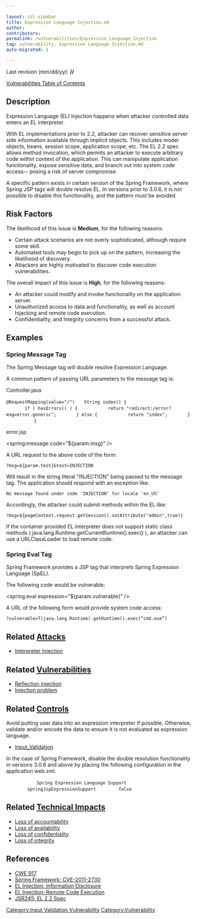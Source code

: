 ```yaml
---

layout: col-sidebar
title: Expression Language Injection.md
author: 
contributors: 
permalink: /vulnerabilities/Expression_Language_Injection
tag: vulnerability, Expression Language Injection.md
auto-migrated: 1

---
```


Last revision (mm/dd/yy): **//**

[Vulnerabilities Table of Contents](ASDR_TOC_Vulnerabilities "wikilink")

## Description

Expression Language (EL) Injection happens when attacker controlled data
enters an EL interpreter.

With EL implementations prior to 2.2, attacker can recover sensitive
server side information available through implicit objects. This
includes model objects, beans, session scope, application scope, etc.
The EL 2.2 spec allows method invocation, which permits an attacker to
execute arbitrary code within context of the application. This can
manipulate application functionality, expose sensitive data, and branch
out into system code access-- posing a risk of server compromise.

A specific pattern exists in certain version of the Spring Framework,
where Spring JSP tags will double resolve EL. In versions prior to
3.0.6, it is not possible to disable this functionality, and the pattern
must be avoided.

## Risk Factors

The likelihood of this issue is **Medium**, for the following reasons:

  - Certain attack scenarios are not overly sophisticated, although
    require some skill.
  - Automated tools may begin to pick up on the pattern, increasing the
    likelihood of discovery.
  - Attackers are highly motivated to discover code execution
    vulnerabilities.

The overall impact of this issue is **High**, for the following reasons:

  - An attacker could modify and invoke functionality on the application
    server.
  - Unauthorized access to data and functionality, as well as account
    hijacking and remote code execution.
  - Confidentiality, and Integrity concerns from a successful attack.

## Examples

### Spring Message Tag

The Spring Message tag will double resolve Expression Language.

A common pattern of passing URL parameters to the message tag is:

Controller.java

`@RequestMapping(value="/")`
`   String index() {`
`       `
`       if ( hasErrors() ) {`
`           return "redirect:/error?msg=error.generic";`
`       } else {`
`           return "index";`
`       }`
`       `
`   }`

error.jsp

<spring:message code="${param.msg}" />

A URL request to the above code of the form:

`?msg=${param.test}&test=INJECTION`

Will result in the string literal "INJECTION" being passed to the
message tag. The application should respond with an exception like:

`No message found under code 'INJECTION' for locale 'en_US'`

Accordingly, the attacker could submit methods within the EL like:

`?msg=${pageContext.request.getSession().setAttribute("admin",true)}`

If the container provided EL interpreter does not support static class
methods ( java.lang.Runtime.getCurrentRuntime().exec() ), an attacker
can use a URLClassLoader to load remote code.

### Spring Eval Tag

Spring Framework provides a JSP tag that interprets Spring Expression
Language (SpEL).

The following code would be vulnerable:

<spring:eval expression="${param.vulnerable}" />

A URL of the following form would provide system code access:

`?vulnerable=T(java.lang.Runtime).getRuntime().exec(“cmd.exe”)`

## Related [Attacks](Attacks "wikilink")

  - [Interpreter Injection](Interpreter_Injection "wikilink")

## Related [Vulnerabilities](Vulnerabilities "wikilink")

  - [Reflection injection](Reflection_injection "wikilink")
  - [Injection problem](Injection_problem "wikilink")

## Related [Controls](Controls "wikilink")

Avoid putting user data into an expression interpreter if possible.
Otherwise, validate and/or encode the data to ensure it is not evaluated
as expression language.

  - [Input_Validation](Input_Validation "wikilink")

In the case of Spring Framework, disable the double resolution
functionality in versions 3.0.6 and above by placing the following
configuration in the application web.xml.

`   `<context-param>
`        `<description>`Spring Expression Language Support`</description>
`        `<param-name>`springJspExpressionSupport`</param-name>
`        `<param-value>`false`</param-value>
`   `</context-param>

## Related [Technical Impacts](Technical_Impacts "wikilink")

  - [Loss of accountability](Loss_of_accountability "wikilink")
  - [Loss of availability](Loss_of_availability "wikilink")
  - [Loss of confidentiality](Loss_of_confidentiality "wikilink")
  - [Loss of integrity](Loss_of_integrity "wikilink")

## References

  - [CWE 917](http://cwe.mitre.org/data/definitions/917.html).
  - [Spring Framework:
    CVE-2011-2730](http://support.springsource.com/security/cve-2011-2730)
  - [EL Injection: Information
    Disclosure](http://www.mindedsecurity.com/fileshare/ExpressionLanguageInjection.pdf)
  - [EL Injection: Remote Code
    Execution](http://danamodio.com/application-security/discoveries/spring-remote-code-with-expression-language-injection/)
  - [JSR245: EL 2.2
    Spec](http://jcp.org/aboutJava/communityprocess/mrel/jsr245/index.html)

[Category:Input Validation
Vulnerability](Category:Input_Validation_Vulnerability "wikilink")
[Category:Vulnerability](Category:Vulnerability "wikilink")